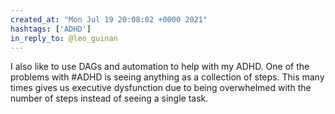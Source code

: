 ```yaml
---
created_at: "Mon Jul 19 20:08:02 +0000 2021"
hashtags: ['ADHD']
in_reply_to: @leo_guinan
---
```


I also like to use DAGs and automation to help with my ADHD. One of the problems with #ADHD is seeing anything as a collection of steps. This many times gives us executive dysfunction due to being overwhelmed with the number of steps instead of seeing a single task.